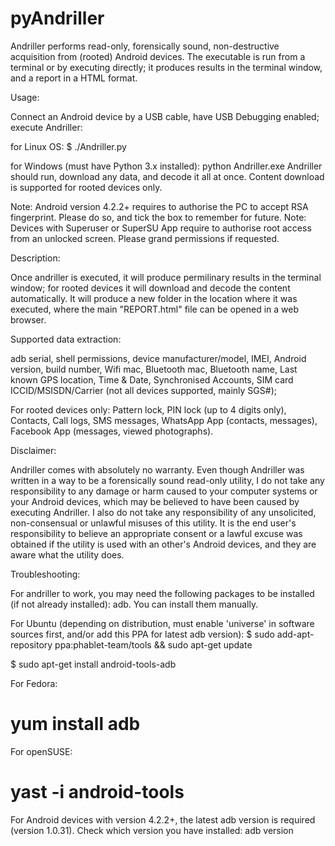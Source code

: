 pyAndriller
===========

Andriller performs read-only, forensically sound, non-destructive acquisition from (rooted) Android devices. The executable is run from a terminal or by executing directly; it produces results in the terminal window, and a report in a HTML format.

Usage:

Connect an Android device by a USB cable, have USB Debugging enabled; execute Andriller:

for Linux OS:
$ ./Andriller.py

for Windows (must have Python 3.x installed):
python Andriller.exe
Andriller should run, download any data, and decode it all at once. Content download is supported for rooted devices only.

Note: Android version 4.2.2+ requires to authorise the PC to accept RSA fingerprint. Please do so, and tick the box to remember for future. 
Note: Devices with Superuser or SuperSU App require to authorise root access from an unlocked screen. Please grand permissions if requested.

Description:

Once andriller is executed, it will produce permilinary results in the terminal window; for rooted devices it will download and decode the content automatically. It will produce a new folder in the location where it was executed, where the main "REPORT.html" file can be opened in a web browser.

Supported data extraction:

adb serial, shell permissions, device manufacturer/model, IMEI, Android version, build number, Wifi mac, Bluetooth mac, Bluetooth name, Last known GPS location, Time & Date, Synchronised Accounts, SIM card ICCID/MSISDN/Carrier (not all devices supported, mainly SGS#);

For rooted devices only: Pattern lock, PIN lock (up to 4 digits only), Contacts, Call logs, SMS messages, WhatsApp App (contacts, messages), Facebook App (messages, viewed photographs).

Disclaimer:

Andriller comes with absolutely no warranty. Even though Andriller was written in a way to be a forensically sound read-only utility, I do not take any responsibility to any damage or harm caused to your computer systems or your Android devices, which may be believed to have been caused by executing Andriller. I also do not take any responsibility of any unsolicited, non-consensual or unlawful misuses of this utility. It is the end user's responsibility to believe an appropriate consent or a lawful excuse was obtained if the utility is used with an other's Android devices, and they are aware what the utility does.

Troubleshooting:

For andriller to work, you may need the following packages to be installed (if not already installed): adb. You can install them manually.

For Ubuntu (depending on distribution, must enable 'universe' in software sources first, and/or add this PPA for latest adb version):
$ sudo add-apt-repository ppa:phablet-team/tools && sudo apt-get update

$ sudo apt-get install android-tools-adb

For Fedora:
# yum install adb

For openSUSE:
# yast -i android-tools
For Android devices with version 4.2.2+, the latest adb version is required (version 1.0.31). Check which version you have installed: adb version
